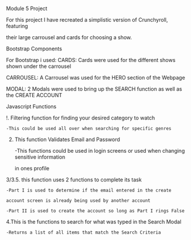 Module 5 Project

For this project I have recreated a simplistic version of Crunchyroll, featuring

their large carrousel and cards for choosing a show.

Bootstrap Components

For Bootstrap i used:
CARDS: Cards were used for the different shows shown under the carrousel

CARROUSEL: A Carrousel was used for the HERO section of the Webpage

MODAL: 2 Modals were used to bring up the SEARCH function as well as the CREATE ACCOUNT

Javascript Functions

!. Filtering function for finding your desired category to watch

    -This could be used all over when searching for specific genres

2. This function Validates Email and Password

    -This functions could be used in login screens or used when changing sensitive information

   in ones profile

3/3.5. this function uses 2 functions to complete its task

    -Part I is used to determine if the email entered in the create 
    
    account screen is already being used by another account
    
    -Part II is used to create the account so long as Part I rings False

4.This is the functions to search for what was typed in the Search Modal

    -Returns a list of all items that match the Search Criteria
